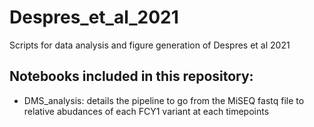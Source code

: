# Despres_et_al_2021
Scripts for data analysis and figure generation of Despres et al 2021

## Notebooks included in this repository:
 - DMS_analysis: details the pipeline to go from the MiSEQ fastq file to relative abudances of each FCY1 variant at each timepoints

